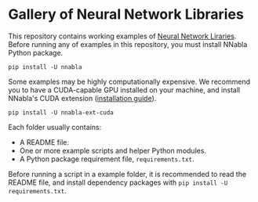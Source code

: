 # Gallery of Neural Network Libraries

This repository contains working examples of [Neural Network Liraries](https://github.com/sony/nnabla/).
Before running any of examples in this repository, you must install NNabla Python package.

```
pip install -U nnabla
```

Some examples may be highly computationally expensive. We recommend you to have a CUDA-capable GPU installed on your machine, and install NNabla's CUDA extension ([installation guide](https://nnabla.readthedocs.io/en/latest/python/installation.html)).

```
pip install -U nnabla-ext-cuda
```

Each folder usually contains:

* A README file.
* One or more example scripts and helper Python modules.
* A Python package requirement file, `requirements.txt`.

Before running a script in a example folder, it is recommended to read the README file, and install dependency packages with `pip install -U requirements.txt`. 

